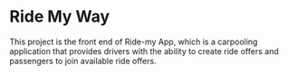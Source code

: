 # Ride My Way
This project is the front end of Ride-my App, which is a carpooling application that provides drivers with the ability to create ride offers and passengers to join available ride offers.
